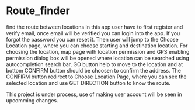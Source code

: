 # Route_finder
find the route between locations
In this app user have to first register and verify email, once email will be verified you can login into the app. If you forgot the password you can reset it.
Then user will jump to the Choose Location page, where you can choose starting and destination location.
For choosing the location, map page with location permission and GPS enabling permission dialog box will be opened where location can be searched using autocompletion search bar,
GO button help to move to the location and at bottom CONFIRM button should be choosen to confirm the address.
The CONFIRM button redirect to Choose Location Page, where you can see the selected location and use GET DIRECTION button to know the route.

This project is under process, use of making user account will be seen in upcomming changes.
